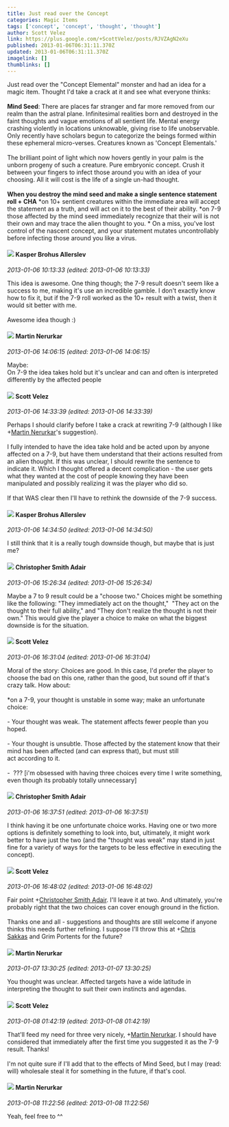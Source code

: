 ```yaml
---
title: Just read over the Concept
categories: Magic Items
tags: ['concept', 'concept', 'thought', 'thought']
author: Scott Velez
link: https://plus.google.com/+ScottVelez/posts/RJVZAgN2eXu
published: 2013-01-06T06:31:11.370Z
updated: 2013-01-06T06:31:11.370Z
imagelink: []
thumblinks: []
---
```


Just read over the &quot;Concept Elemental&quot; monster and had an idea for a magic item. Thought I&#39;d take a crack at it and see what everyone thinks:<br /><br /><b>Mind Seed</b>: There are places far stranger and far more removed from our realm than the astral plane. Infinitesimal realities born and destroyed in the faint thoughts and vague emotions of all sentient life. Mental energy crashing violently in locations unknowable, giving rise to life unobservable. Only recently have scholars begun to categorize the beings formed within these ephemeral micro-verses. Creatures known as &#39;Concept Elementals.&#39;<br /><br />The brilliant point of light which now hovers gently in your palm is the unborn progeny of such a creature. Pure embryonic concept. Crush it between your fingers to infect those around you with an idea of your choosing. All it will cost is the life of a single un-had thought.   <br /><br /><b>When you destroy the mind seed and make a single sentence statement roll + CHA</b> *on 10+ sentient creatures within the immediate area will accept the statement as a truth, and will act on it to the best of their ability. *on 7-9 those affected by the mind seed immediately recognize that their will is not their own and may trace the alien thought to you. * On a miss, you&#39;ve lost control of the nascent concept, and your statement mutates uncontrollably before infecting those around you like a virus.   
<div id='comment z13achmbmqfpspdgl04cgbzj3nyqynqwp0k'>
  <h4><img src='{{site.baseurl}}//images/avatars/110937611143261107555_photo.jpg'> Kasper Brohus Allerslev</h4>
      <p><cite>2013-01-06 10:13:33 (edited: 2013-01-06 10:13:33)</cite></p>
        <p>This idea is awesome. One thing though; the 7-9 result doesn&#39;t seem like a success to me, making it&#39;s use an incredible gamble. I don&#39;t exactly know how to fix it, but if the 7-9 roll worked as the 10+ result with a twist, then it would sit better with me.<br /><br />Awesome idea though :)</p>
</div>
        

<div id='comment z13achmbmqfpspdgl04cgbzj3nyqynqwp0k'>
  <h4><img src='{{site.baseurl}}//images/avatars/111298441347207271818_photo.jpg'> Martin Nerurkar</h4>
      <p><cite>2013-01-06 14:06:15 (edited: 2013-01-06 14:06:15)</cite></p>
        <p>Maybe:<br />On 7-9 the idea takes hold but it&#39;s unclear and can and often is interpreted differently by the affected people</p>
</div>
        

<div id='comment z13achmbmqfpspdgl04cgbzj3nyqynqwp0k'>
  <h4><img src='{{site.baseurl}}//images/avatars/100062857438961342750_photo.jpg'> Scott Velez</h4>
      <p><cite>2013-01-06 14:33:39 (edited: 2013-01-06 14:33:39)</cite></p>
        <p>Perhaps I should clarify before I take a crack at rewriting 7-9 (although I like <span class="proflinkWrapper"><span class="proflinkPrefix">+</span><a class="proflink" href="https://plus.google.com/111298441347207271818" oid="111298441347207271818">Martin Nerurkar</a></span>&#39;s suggestion).<br /><br />I fully intended to have the idea take hold and be acted upon by anyone affected on a 7-9, but have them understand that their actions resulted from an alien thought. If this was unclear, I should rewrite the sentence to indicate it. Which I thought offered a decent complication - the user gets what they wanted at the cost of people knowing they have been manipulated and possibly realizing it was the player who did so.<br /><br />If that WAS clear then I&#39;ll have to rethink the downside of the 7-9 success. </p>
</div>
        

<div id='comment z13achmbmqfpspdgl04cgbzj3nyqynqwp0k'>
  <h4><img src='{{site.baseurl}}//images/avatars/110937611143261107555_photo.jpg'> Kasper Brohus Allerslev</h4>
      <p><cite>2013-01-06 14:34:50 (edited: 2013-01-06 14:34:50)</cite></p>
        <p>I still think that it is a really tough downside though, but maybe that is just me?</p>
</div>
        

<div id='comment z13achmbmqfpspdgl04cgbzj3nyqynqwp0k'>
  <h4><img src='{{site.baseurl}}//images/avatars/101773055301779363343_photo.jpg'> Christopher Smith Adair</h4>
      <p><cite>2013-01-06 15:26:34 (edited: 2013-01-06 15:26:34)</cite></p>
        <p>Maybe a 7 to 9 result could be a &quot;choose two.&quot; Choices might be something like the following: &quot;They immediately act on the thought,&quot;  &quot;They act on the thought to their full ability,&quot; and &quot;They don&#39;t realize the thought is not their own.&quot; This would give the player a choice to make on what the biggest downside is for the situation.</p>
</div>
        

<div id='comment z13achmbmqfpspdgl04cgbzj3nyqynqwp0k'>
  <h4><img src='{{site.baseurl}}//images/avatars/100062857438961342750_photo.jpg'> Scott Velez</h4>
      <p><cite>2013-01-06 16:31:04 (edited: 2013-01-06 16:31:04)</cite></p>
        <p>Moral of the story: Choices are good. In this case, I&#39;d prefer the player to choose the bad on this one, rather than the good, but sound off if that&#39;s crazy talk. How about:<br /><br />*on a 7-9, your thought is unstable in some way; make an unfortunate choice:<br /><br />- Your thought was weak. The statement affects fewer people than you hoped.<br /><br />- Your thought is unsubtle. Those affected by the statement know that their mind has been affected (and can express that), but must still act according to it.<br /><br />-  ??? [i&#39;m obsessed with having three choices every time I write something, even though its probably totally unnecessary]</p>
</div>
        

<div id='comment z13achmbmqfpspdgl04cgbzj3nyqynqwp0k'>
  <h4><img src='{{site.baseurl}}//images/avatars/101773055301779363343_photo.jpg'> Christopher Smith Adair</h4>
      <p><cite>2013-01-06 16:37:51 (edited: 2013-01-06 16:37:51)</cite></p>
        <p>I think having it be one unfortunate choice works. Having one or two more options is definitely something to look into, but, ultimately, it might work better to have just the two (and the &quot;thought was weak&quot; may stand in just fine for a variety of ways for the targets to be less effective in executing the concept).</p>
</div>
        

<div id='comment z13achmbmqfpspdgl04cgbzj3nyqynqwp0k'>
  <h4><img src='{{site.baseurl}}//images/avatars/100062857438961342750_photo.jpg'> Scott Velez</h4>
      <p><cite>2013-01-06 16:48:02 (edited: 2013-01-06 16:48:02)</cite></p>
        <p>Fair point <span class="proflinkWrapper"><span class="proflinkPrefix">+</span><a class="proflink" href="https://plus.google.com/101773055301779363343" oid="101773055301779363343">Christopher Smith Adair</a></span>. I&#39;ll leave it at two. And ultimately, you&#39;re probably right that the two choices can cover enough ground in the fiction.<br /><br />Thanks one and all - suggestions and thoughts are still welcome if anyone thinks this needs further refining. I suppose I&#39;ll throw this at <span class="proflinkWrapper"><span class="proflinkPrefix">+</span><a class="proflink" href="https://plus.google.com/113637530147172902633" oid="113637530147172902633">Chris Sakkas</a></span> and Grim Portents for the future? </p>
</div>
        

<div id='comment z13achmbmqfpspdgl04cgbzj3nyqynqwp0k'>
  <h4><img src='{{site.baseurl}}//images/avatars/111298441347207271818_photo.jpg'> Martin Nerurkar</h4>
      <p><cite>2013-01-07 13:30:25 (edited: 2013-01-07 13:30:25)</cite></p>
        <p>You thought was unclear. Affected targets have a wide latitude in interpreting the thought to suit their own instincts and agendas.</p>
</div>
        

<div id='comment z13achmbmqfpspdgl04cgbzj3nyqynqwp0k'>
  <h4><img src='{{site.baseurl}}//images/avatars/100062857438961342750_photo.jpg'> Scott Velez</h4>
      <p><cite>2013-01-08 01:42:19 (edited: 2013-01-08 01:42:19)</cite></p>
        <p>That&#39;ll feed my need for three very nicely, <span class="proflinkWrapper"><span class="proflinkPrefix">+</span><a class="proflink" href="https://plus.google.com/111298441347207271818" oid="111298441347207271818">Martin Nerurkar</a></span>. I should have considered that immediately after the first time you suggested it as the 7-9 result. Thanks!<br /><br />I&#39;m not quite sure if I&#39;ll add that to the effects of Mind Seed, but I may (read: will) wholesale steal it for something in the future, if that&#39;s cool.  </p>
</div>
        

<div id='comment z13achmbmqfpspdgl04cgbzj3nyqynqwp0k'>
  <h4><img src='{{site.baseurl}}//images/avatars/111298441347207271818_photo.jpg'> Martin Nerurkar</h4>
      <p><cite>2013-01-08 11:22:56 (edited: 2013-01-08 11:22:56)</cite></p>
        <p>Yeah, feel free to ^^</p>
</div>
        